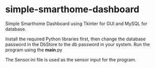 # simple-smarthome-dashboard
Simple Smarthome Dashboard using Tkinter for GUI and MySQL for database.

Install the required Python libraries first, then change the database password in the DbStore to the db password in your system.
Run the program using the __main__.py

The Sensor.ini file is used as the sensor input for the program.
